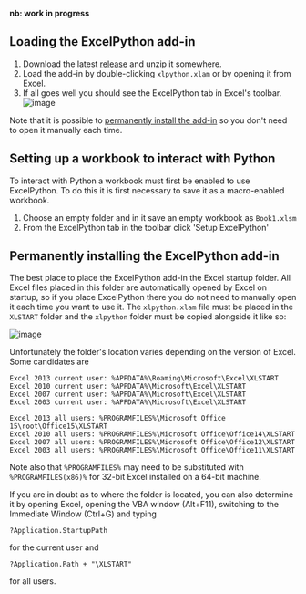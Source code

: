 **nb: work in progress**

## Loading the ExcelPython add-in

1. Download the latest [release](https://github.com/ericremoreynolds/excelpython/releases) and unzip it somewhere.
1. Load the add-in by double-clicking `xlpython.xlam` or by opening it from Excel.
1. If all goes well you should see the ExcelPython tab in Excel's toolbar.
![image](https://cloud.githubusercontent.com/assets/5197585/3917034/3623f40a-2385-11e4-9754-5e3b924e38a9.png)

Note that it is possible to [permanently install the add-in](#permanently-installing-the-excelpython-add-in) so you don't need to open it manually each time.

## Setting up a workbook to interact with Python

To interact with Python a workbook must first be enabled to use ExcelPython. To do this it is first necessary to save it as a macro-enabled workbook.
1. Choose an empty folder and in it save an empty workbook as `Book1.xlsm`
2. From the ExcelPython tab in the toolbar click 'Setup ExcelPython'

## Permanently installing the ExcelPython add-in

The best place to place the ExcelPython add-in the Excel startup folder. All Excel files placed in this folder are automatically opened by Excel on startup, so if you place ExcelPython there you do not need to manually open it each time you want to use it. The `xlpython.xlam` file must be placed in the `XLSTART` folder and the `xlpython` folder must be copied alongside it like so:

![image](https://cloud.githubusercontent.com/assets/5197585/3917303/0ef6b35e-238a-11e4-9017-ab8cdb74719d.png)

Unfortunately the folder's location varies depending on the version of Excel. Some candidates are

    Excel 2013 current user: %APPDATA%\Roaming\Microsoft\Excel\XLSTART
    Excel 2010 current user: %APPDATA%\Microsoft\Excel\XLSTART
    Excel 2007 current user: %APPDATA%\Microsoft\Excel\XLSTART
    Excel 2003 current user: %APPDATA%\Microsoft\Excel\XLSTART

    Excel 2013 all users: %PROGRAMFILES%\Microsoft Office 15\root\Office15\XLSTART
    Excel 2010 all users: %PROGRAMFILES%\Microsoft Office\Office14\XLSTART
    Excel 2007 all users: %PROGRAMFILES%\Microsoft Office\Office12\XLSTART
    Excel 2003 all users: %PROGRAMFILES%\Microsoft Office\Office11\XLSTART
    
Note also that `%PROGRAMFILES%` may need to be substituted with `%PROGRAMFILES(x86)%` for 32-bit Excel installed on a 64-bit machine.

If you are in doubt as to where the folder is located, you can also determine it by opening Excel, opening the VBA window (Alt+F11), switching to the Immediate Window (Ctrl+G) and typing

    ?Application.StartupPath

for the current user and

    ?Application.Path + "\XLSTART"
    
for all users.

